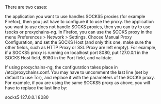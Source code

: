 There are two cases:

the application you want to use handles SOCKS5 proxies (for example Firefox), then you just have to configure it to use the proxy.
the application you want to use does not handle SOCKS proxies, then you can try to use tsocks or proxychains-ng.
In Firefox, you can use the SOCKS proxy in the menu Preferences > Network > Settings. Choose Manual Proxy Configuration, and set the SOCKS Host (and only this one, make sure the other fields, such as HTTP Proxy or SSL Proxy are left empty). For example, if a SOCKS5 proxy is running on localhost port 8080, put 127.0.0.1 in the SOCKS Host field, 8080 in the Port field, and validate.

If using proxychains-ng, the configuration takes place in /etc/proxychains.conf. You may have to uncomment the last line (set by default to use Tor), and replace it with the parameters of the SOCKS proxy. For example, if you are using the same SOCKS5 proxy as above, you will have to replace the last line by:

socks5 127.0.0.1 8080
